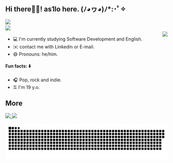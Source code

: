 ## Hi there👋🏻!  as1lo here.   (ﾉ◕ヮ◕)ﾉ*:･ﾟ✧
<img height="50cm" src="https://user-images.githubusercontent.com/99282105/159739835-eafdbd6d-d8dd-4bc9-86c7-a97f13e53ad2.png">
<div>
  <img weight="5cm" src="https://media.giphy.com/media/SDPuwz7S8lFvhDxMDa/giphy.gif" width="100" heigh="30">
</div>


<div>
  <img align="right" src="https://media.giphy.com/media/oOdlDgWuC7ZviN1pIQ/giphy.gif">
</div>

- 💻 I'm currently studying Software Development and English.
- ✉️ contact me with Linkedin or E-mail.
- 😄 Pronouns: he/him.

#### Fun facts: ⬇️
- 🎧 Pop, rock and indie.
- ♊ I'm 19 y.o.
## More

<div>
  <a href="https://br.linkedin.com/in/aislan-mota-719799234/en?trk=people-guest_people_search-card"><img src="https://img.shields.io/badge/LinkedIn-0077B5?style=for-the-badge&logo=linkedin&logoColor=white">
  <a href="aislanmota0@gmail.com"><img src="https://img.shields.io/badge/Gmail-D14836?style=for-the-badge&logo=gmail&logoColor=white">
        
       
</div>
   
![Snake animation](https://github.com/as1lo/as1lo/blob/output/github-contribution-grid-snake.svg)
